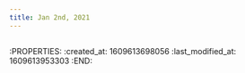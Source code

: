 ```yaml
---
title: Jan 2nd, 2021
---
```


##
:PROPERTIES:
:created_at: 1609613698056
:last_modified_at: 1609613953303
:END:
